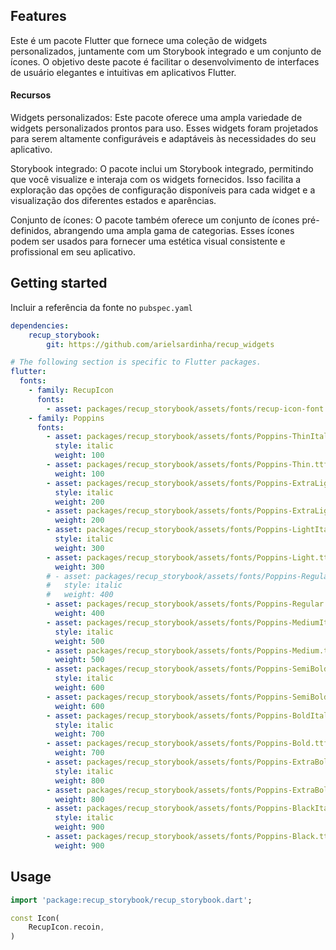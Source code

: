 ## Features
Este é um pacote Flutter que fornece uma coleção de widgets personalizados, juntamente com um Storybook integrado e um conjunto de ícones. O objetivo deste pacote é facilitar o desenvolvimento de interfaces de usuário elegantes e intuitivas em aplicativos Flutter.

#### Recursos

Widgets personalizados: Este pacote oferece uma ampla variedade de widgets personalizados prontos para uso. Esses widgets foram projetados para serem altamente configuráveis ​​e adaptáveis ​​às necessidades do seu aplicativo.

Storybook integrado: O pacote inclui um Storybook integrado, permitindo que você visualize e interaja com os widgets fornecidos. Isso facilita a exploração das opções de configuração disponíveis para cada widget e a visualização dos diferentes estados e aparências.

Conjunto de ícones: O pacote também oferece um conjunto de ícones pré-definidos, abrangendo uma ampla gama de categorias. Esses ícones podem ser usados ​​para fornecer uma estética visual consistente e profissional em seu aplicativo.

## Getting started

Incluir a referência da fonte no `pubspec.yaml`

```yaml
dependencies:
    recup_storybook:
        git: https://github.com/arielsardinha/recup_widgets

# The following section is specific to Flutter packages.
flutter:
  fonts:
    - family: RecupIcon
      fonts:
        - asset: packages/recup_storybook/assets/fonts/recup-icon-font.ttf
    - family: Poppins
      fonts:
        - asset: packages/recup_storybook/assets/fonts/Poppins-ThinItalic.ttf
          style: italic
          weight: 100
        - asset: packages/recup_storybook/assets/fonts/Poppins-Thin.ttf
          weight: 100
        - asset: packages/recup_storybook/assets/fonts/Poppins-ExtraLightItalic.ttf
          style: italic
          weight: 200
        - asset: packages/recup_storybook/assets/fonts/Poppins-ExtraLight.ttf
          weight: 200
        - asset: packages/recup_storybook/assets/fonts/Poppins-LightItalic.ttf
          style: italic
          weight: 300
        - asset: packages/recup_storybook/assets/fonts/Poppins-Light.ttf
          weight: 300
        # - asset: packages/recup_storybook/assets/fonts/Poppins-RegularItalic.ttf
        #   style: italic
        #   weight: 400
        - asset: packages/recup_storybook/assets/fonts/Poppins-Regular.ttf
          weight: 400
        - asset: packages/recup_storybook/assets/fonts/Poppins-MediumItalic.ttf
          style: italic
          weight: 500
        - asset: packages/recup_storybook/assets/fonts/Poppins-Medium.ttf
          weight: 500
        - asset: packages/recup_storybook/assets/fonts/Poppins-SemiBoldItalic.ttf
          style: italic
          weight: 600
        - asset: packages/recup_storybook/assets/fonts/Poppins-SemiBold.ttf
          weight: 600
        - asset: packages/recup_storybook/assets/fonts/Poppins-BoldItalic.ttf
          style: italic
          weight: 700
        - asset: packages/recup_storybook/assets/fonts/Poppins-Bold.ttf
          weight: 700
        - asset: packages/recup_storybook/assets/fonts/Poppins-ExtraBoldItalic.ttf
          style: italic
          weight: 800
        - asset: packages/recup_storybook/assets/fonts/Poppins-ExtraBold.ttf
          weight: 800
        - asset: packages/recup_storybook/assets/fonts/Poppins-BlackItalic.ttf
          style: italic
          weight: 900
        - asset: packages/recup_storybook/assets/fonts/Poppins-Black.ttf
          weight: 900
```
## Usage

```dart
import 'package:recup_storybook/recup_storybook.dart';
```

```dart
const Icon(
    RecupIcon.recoin,
)
```
